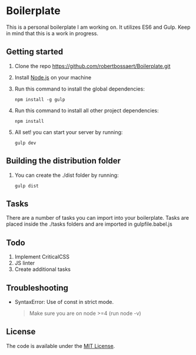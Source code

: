 # Boilerplate

This is a personal boilerplate I am working on. It utilizes ES6 and Gulp.
Keep in mind that this is a work in progress.

## Getting started

1. Clone the repo https://github.com/robertbossaert/Boilerplate.git
2. Install [Node.js](http://nodejs.org/) on your machine
3. Run this command to install the global dependencies:
    
    ```
    npm install -g gulp
    ```
4. Run this command to install all other project dependencies:
    
    ```
    npm install
    ```
5. All set! you can start your server by running:
    
    ```
    gulp dev
    ```

## Building the distribution folder

1. You can create the ./dist folder by running:
    
    ```
    gulp dist
    ```

## Tasks

There are a number of tasks you can import into your boilerplate.
Tasks are placed inside the ./tasks folders and are imported in gulpfile.babel.js

## Todo

1. Implement CriticalCSS
2. JS linter
3. Create additional tasks

## Troubleshooting

* SyntaxError: Use of const in strict mode.
    
    > Make sure you are on node >=4 (run node -v)

## License
The code is available under the [MIT License](/LICENSE).
